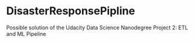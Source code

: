 # DisasterResponsePipline
Possible solution of the Udacity Data Science Nanodegree Project 2: ETL and ML Pipeline
